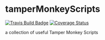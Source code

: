 # tamperMonkeyScripts
[![Travis Build Badge](https://travis-ci.org/mshafer1/tamperMonkeyScripts.svg?branch=master)](https://travis-ci.org/mshafer1/tamperMonkeyScripts)  [![Coverage Status](https://coveralls.io/repos/github/mshafer1/tamperMonkeyScripts/badge.svg?branch=master)](https://coveralls.io/github/mshafer1/tamperMonkeyScripts?branch=master)

a collection of useful Tamper Monkey Scripts
